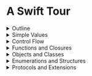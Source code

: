 # A Swift Tour

<details>
	<summary>Outline</summary>

## [Outline](https://docs.swift.org/swift-book/GuidedTour/GuidedTour.html#:~:text=ON%20THIS%20PAGE-,A%20Swift%20Tour,-Tradition%20suggests%20that)

Tradition suggests that the first program in a new language should print the words “Hello, world!” on the screen. In Swift, this can be done in a single line:
```swift
print("Hello, world!")
// Prints "Hello, world!"
```
If you have written code in C or Objective-C, this syntax looks familiar to you—in Swift, this line of code is a complete program. You don’t need to import a separate library for functionality like input/output or string handling. Code written at global scope is used as the entry point for the program, so you don’t need a main() function. You also don’t need to write semicolons at the end of every statement.

This tour gives you enough information to start writing code in Swift by showing you how to accomplish a variety of programming tasks. Don’t worry if you don’t understand something—everything introduced in this tour is explained in detail in the rest of this book.

> NOTE
>
> For the best experience, open this chapter as a playground in Xcode. Playgrounds allow you to edit the code listings and see the result immediately.

---

## 개요

전통적으로 새로운 언어를 사용해서 작성하는 첫 번째 프로그램은 화면에 "Hello, world!"를 출력 하는 것이어야 합니다. 스위프트에서는 이것이 한 줄로 가능합니다:
```swift
print("Hello, world!")
// "Hello, world!" 출력
```
만약 당신이 C 혹은 오브젝트-C 를 사용하여 코드를 작성해 왔다면, 이런 구문은 익숙할 것입니다. 스위프트에서는 이 한 줄의 코드는 완성된 프로그램입니다. 입출력이나 문자열 처리를 위한 별도의 라이브러리를 임포트할 필요 없습니다. 전역 범위에서 쓰인 코드는 프로그램의 엔트리 포인트로 사용 되기 때문에, main() 함수가 필요 없습니다. 또한 모든 문장 뒤에 세미콜론을 붙일 필요도 없습니다. 

이 투어는 다양한 프로그래밍 과제를 해결하는 방법을 보여줌으로써 당신이 코딩을 시작하기에 충분한 정보를 줄 것입니다. 만약 이해하지 못한 것이 있더라도 걱정하지 마십시오. 이 투어에서 소개되는 모든 것들은 이 책의 나머지 부분에서 자세하게 설명할 것입니다. 

> 노트
>
> 최고의 경험을 하기 위해 Xcode의 플레이그라운드로 이 챕터를 여십시오. 플레이그라운드를 이용하여 코드 목록들을 편집하고 그 결과를 바로 볼 수 있습니다. 

---

_* — : dash (, 와 같은 의미)_</br>

---

</details>


<details>
<summary>Simple Values</summary>

## [Simple Values](https://docs.swift.org/swift-book/GuidedTour/GuidedTour.html#:~:text=Download%20Playground-,Simple%20Values,-Use%20let%20to)

Use let to make a constant and var to make a variable. The value of a constant doesn’t need to be known at compile time, but you must assign it a value exactly once. This means you can use constants to name a value that you determine once but use in many places.

```swift
var myVariable = 42
myVariable = 50
let myConstant = 42
```

A constant or variable must have the same type as the value you want to assign to it. However, you don’t always have to write the type explicitly. Providing a value when you create a constant or variable lets the compiler infer its type. In the example above, the compiler infers that `myVariable` is an integer because its initial value is an integer.

If the initial value doesn’t provide enough information (or if isn’t an initial value), specify the type by writing it after the variable, separated by a colon.

```swift
let implicitInteger = 70
let implicitDouble = 70.0
let explicitDouble: Double = 70
```

> EXPERIMENT
>
> Create a constant with an explicit type of `Float` and a value of `4`.
>
> ```swift
> let a: Float = 4
> ```

Values are never implicitly converted to another type. If you need to convert a value to a different type, explicitly make an instance of the desired type.

```swift
let label = "The width is "
let width = 94
let widthLabel = label + String(width)
```

> EXPERIMENT
>
> Try removing the conversion to `String` from the last line. What error do you get?
>
> ```swift
> error: binary operator '+' cannot be applied to operands of type 'String' and 'Int'
> ```

There’s an even simpler way to include values in strings: Write the value in parentheses, and write a backslash (`\`) before the parentheses. For example:

```swift
let apples = 3
let oranges = 5
let appleSummary = "I have \(apples) apples."
let fruitSummary = "I have \(apples + oranges) pieces of fruit."
```

> EXPERIMENT
>
> Use `\()` to include a floating-point calculation in a string and to include someone’s name in a greeting.

Use three double quotation marks (`"""`) for strings that take up multiple lines. Indentation at the start of each quoted line is removed, as long as it matches the indentation of the closing quotation marks. For example:

```swift
let quotation = """
I said "I have \(apples) apples."
And then I said "I have \(apples + oranges) pieces of fruit."
"""
```

Create arrays and dictionaries using brackets (`[]`), and access their elements by writing the index or key in brackets. A comma is allowed after the last element.

```swift
var shoppingList = ["catfish", "water", "tulips"]
shoppingList[1] = "bottle of water"

var occupations = [
    "Malcolm": "Captain",
    "Kaylee": "Mechanic",
]
occupations["Jayne"] = "Public Relations"
```

Arrays automatically grow as you add elements.

```swift
shoppingList.append("blue paint")
print(shoppingList)
```

To create an empty array or dictionary, use the initializer syntax.

```swift
let emptyArray: [String] = []
let emptyDictionary: [String: Float] = [:]
```

If type information can be inferred, you can write an empty array as `[]` and an empty dictionary as `[:]`—for example, when you set a new value for a variable or pass an argument to a function.

```swift
shoppingList = []
occupations = [:]
```

---

## 간단한 값들

상수를 만들기 위해 `let` 을 사용하고, 변수를 만들기 위해 `var` 를 사용하십시오. 상수의 값은 컴파일 타임에 알고 있을 필요는 없지만, 무조건 한번, 그것에 값을 할당해 주어야 합니다. 즉, 당신은 상수를 한번 정해서 여러 군데에서 사용하는 값에 이름을 붙이기 위해 사용할 수 있습니다. 

```swift
var myVariable = 42
myVariable = 50
let myConstant = 42
```

상수나 변수는 반드시 당신이 그것에 할당하고 싶은 값과 같은 타입을 가져야 합니다. 하지만, 항상 타입을 명시적으로 작성해야 하는 것은 아닙니다. 상수나 변수를 생성할 때 값을 제공하면, 컴파일러가 그 타입을 유추할 수 있습니다. 위의 예에서,  `myVariable` 의 초기값이 정수이기 때문에 컴파일러는 이것의 타입을 정수로 유추할 수 있습니다. 

만약 초기값이 충분한 정보를 주지 않거나 혹은 없다면, 변수 뒤에 콜론으로 구분하여 타입을 적어서 지정하십시오. 

```swift
let implicitInteger = 70
let implicitDouble = 70.0
let explicitDouble: Double = 70
```

> 실험
>
> `Float` 타입과  `4` 의 값을 가지는 상수를 생성하십시오.
>
> ```swift
> let a: Float = 4
> ```

값은 결코 암묵적으로 다른 타입으로 변환되지 않습니다. 만약 값을 다른 타입으로 변환해야 한다면, 요구되는 타입의 인스턴스를 명시적으로 만드십시오.

```swift
let label = "The width is "
let width = 94
let widthLabel = label + String(width)
```

> 실험
>
> 마지막 줄에서 `String` 으로 변환하는 것을 제거해 보십시오. 어떤 오류가 발생합니까?
>
> ```swift
> 오류: 이항 연산자 '+'는 'String'과 'Int' 타입의 피연산자에 적용할 수 없습니다.
> ```

문자열에 값을 넣는 더 쉬운 방법이 있습니다. 괄호 안에 값을 적고, 괄호 앞에 백슬래시(`\`) 를 적으십시오. 예를 들어:

```swift
let apples = 3
let oranges = 5
let appleSummary = "I have \(apples) apples."
let fruitSummary = "I have \(apples + oranges) pieces of fruit."
```

> 실험
>
> 문자열에 부동 소수점 계산을 넣고, 인사말에 누군가의 이름을 넣기 위해서 `\()` 를 사용하십시오.  

여러 줄을 차지하는 문자열에서는 세 개의 쌍따옴표 (`"""`) 를 사용하십시오. 닫는 따옴표의 들여쓰기와 일치하는 한, 각 줄의 시작 부분의 들여쓰기는 제거됩니다. 예를 들어:

```swift
let quotation = """
I said "I have \(apples) apples."
And then I said "I have \(apples + oranges) pieces of fruit."
"""
```

괄호 (`[]`)를 사용하여 배열과 딕셔너리를 만들고, 괄호 안에 인덱스나 키값을 적어서 그 인자들에 접근하십시오. 마지막 인자 뒤에 쉼표를 적어도 괜찮습니다. 

```swift
var shoppingList = ["catfish", "water", "tulips"]
shoppingList[1] = "bottle of water"

var occupations = [
    "Malcolm": "Captain",
    "Kaylee": "Mechanic",
]
occupations["Jayne"] = "Public Relations"
```

배열은 인자를 추가하는 만큼 자동으로 증가합니다. 

```swift
shoppingList.append("blue paint")
print(shoppingList)
```

빈 배열이나 딕셔너리를 만드려면, 초기화 구문을 사용하십시오.

```swift
let emptyArray: [String] = []
let emptyDictionary: [String: Float] = [:]
```

타입 정보를 유추할 수 있다면, 빈 배열을 `[]` 로 적을 수 있고, 빈 딕셔너리를 `[:]` 로 적을 수 있습니다. 예를 들어, 변수에 새로운 값을 설정하거나, 인수를 함수에 전달할 때입니다.

```swift
shoppingList = []
occupations = [:]
```

---

_\* specify: 지정하다, 기입하다, 명시하다_</br>
_\* explicit: 명백한</br>_
_\* implicitly: 암묵적으로</br>_
_\* binary operator: 이항 연산자</br>_
_\* operand: 피연산자</br>_
_\* parentheses: 괄호</br>_
_\* floating-point: 부동 소수점</br>_
_\* take up: 차지하다</br>_
_\* as long as: ~하는 한</br>_

---

</details>


<details>
<summary>Control Flow</summary>

## [Control Flow](https://docs.swift.org/swift-book/GuidedTour/GuidedTour.html#:~:text=occupations%20%3D%20%5B%3A%5D-,Control%20Flow,-Use%20if%20and)

Use `if` and `switch` to make conditionals, and use `for`-`in`, `while`, and `repeat`-`while` to make loops. Parentheses around the condition or loop variable are optional. Braces around the body are required.

```swift
let individualScores = [75, 43, 103, 87, 12]
var teamScore = 0
for score in individualScores {
    if score > 50 {
        teamScore += 3
    } else {
        teamScore += 1
    }
}
print(teamScore)
// Prints "11"
```

In an `if` statement, the conditional must be a Boolean expression—this means that code such as `if score { ... }` is an error, not an implicit comparison to zero.

You can use `if` and `let` together to work with values that might be missing. These values are represented as optionals. An optional value either contains a value or contains `nil` to indicate that a value is missing. Write a question mark (`?`) after the type of a value to mark the value as optional.

```swift
var optionalString: String? = "Hello"
print(optionalString == nil)
// Prints "false"

var optionalName: String? = "John Appleseed"
var greeting = "Hello!"
if let name = optionalName {
    greeting = "Hello, \(name)"
}
```

> EXPERIMENT
>
> Change `optionalName` to `nil`. What greeting do you get? Add an `else` clause that sets a different greeting if `optionalName` is `nil`.
>
> ```swift
> var optionalName: String? = nil
> var greeting = "Hello!"
> if let name = optionalName {
>     greeting = "Hello, \(name)"
> } else {
>     greeting = "Hello, is anyone here?"
> }
> ```

If the optional value is `nil`, the conditional is `false` and the code in braces is skipped. Otherwise, the optional value is unwrapped and assigned to the constant after `let`, which makes the unwrapped value available inside the block of code.

Another way to handle optional values is to provide a default value using the `??` operator. If the optional value is missing, the default value is used instead.

```swift
let nickname: String? = nil
let fullName: String = "John Appleseed"
let informalGreeting = "Hi \(nickname ?? fullName)"
```

Switches support any kind of data and a wide variety of comparison operations—they aren’t limited to integers and tests for equality.

```swift
let vegetable = "red pepper"
switch vegetable {
case "celery":
    print("Add some raisins and make ants on a log.")
case "cucumber", "watercress":
    print("That would make a good tea sandwich.")
case let x where x.hasSuffix("pepper"):
    print("Is it a spicy \(x)?")
default:
    print("Everything tastes good in soup.")
}
// Prints "Is it a spicy red pepper?"
```

> EXPERIMENT
>
> Try removing the default case. What error do you get?
>
> ```swift
> error: switch must be exhaustive
> ```

Notice how `let` can be used in a pattern to assign the value that matched the pattern to a constant.

After executing the code inside the switch case that matched, the program exits from the switch statement. Execution doesn’t continue to the next case, so you don’t need to explicitly break out of the switch at the end of each case’s code.

You use `for`-`in` to iterate over items in a dictionary by providing a pair of names to use for each key-value pair. Dictionaries are an unordered collection, so their keys and values are iterated over in an arbitrary order.

```swift
let interestingNumbers = [
    "Prime": [2, 3, 5, 7, 11, 13],
    "Fibonacci": [1, 1, 2, 3, 5, 8],
    "Square": [1, 4, 9, 16, 25],
]
var largest = 0
for (_, numbers) in interestingNumbers {
    for number in numbers {
        if number > largest {
            largest = number
        }
    }
}
print(largest)
// Prints "25"
```

> EXPERIMENT
>
> Replace the `_` with a variable name, and keep track of which kind of number was the largest.

Use `while` to repeat a block of code until a condition changes. The condition of a loop can be at the end instead, ensuring that the loop is run at least once.

```swift
var n = 2
while n < 100 {
    n *= 2
}
print(n)
// Prints "128"

var m = 2
repeat {
    m *= 2
} while m < 100
print(m)
// Prints "128"
```

You can keep an index in a loop by using `..<` to make a range of indexes.

```swift
var total = 0
for i in 0..<4 {
    total += i
}
print(total)
// Prints "6"
```

Use `..<` to make a range that omits its upper value, and use `...` to make a range that includes both values.

---

## 제어 흐름

 `if` 와 `switch`를 사용하여 조건문을 만들고,  `for`-`in`, `while`, 과 `repeat`-`while` 을 사용하여 반복문을 만들 수 있습니다. 조건문과 반복문 변수를 괄호로 감싸는 것은 선택사항입니다. 바디는 반드시 중괄호로 감싸야 합니다. 

```swift
let individualScores = [75, 43, 103, 87, 12]
var teamScore = 0
for score in individualScores {
    if score > 50 {
        teamScore += 3
    } else {
        teamScore += 1
    }
}
print(teamScore)
// "11" 출력
```

`if` 문에서 조건은 반드시 boolean 표현식이어야 합니다. 이것은 `if score { ... }` 같은 코드가 0에 대한 암묵적인 비교가 아니라 오류임을 의미합니다. 

없을지도 모르는 값을 사용하기 위해서 `if` 와 `let` 을 함께 사용할 수 있습니다. 이러한 값들을 옵셔널이라고 합니다. 옵셔널 값은 값을 포함하거나, 값이 없다는 것을 의미하는 `nil` 을 포함합니다. 값을 옵셔널로 표시하려면 값의 타입 뒤에 물음표 (`?`)를 적으십시오.

```swift
var optionalString: String? = "Hello"
print(optionalString == nil)
// "false" 출력

var optionalName: String? = "John Appleseed"
var greeting = "Hello!"
if let name = optionalName {
    greeting = "Hello, \(name)"
}
```

> 실험
>
> `optionalName` 을 `nil`로 바꾸십시오. 어떤 인사말을 얻습니까? `optionalName` 이 `nil`일 때 다른 인사말을 설정하는  `else` 절을 추가하십시오.
>
> ```swift
> var optionalName: String? = nil
> var greeting = "Hello!"
> if let name = optionalName {
>     greeting = "Hello, \(name)"
> } else {
>     greeting = "Hello, is anyone here?"
> }
> ```

옵셔널 값이 `nil` 이면, 조건은 `false` 이고 중괄호 안에 코드는 무시됩니다. 그렇지 않으면, 옵셔널 값은 언랩되고, `let` 뒤에서 상수로 할당되어 코드 블록 안에서 언랩된 값으로 사용할 수 있습니다. 

옵셔널 값을 다루는 다른 방법은 `??` 연산자를 사용하여 디폴트 값을 제공하는 것입니다. 만약 옵셔널 값이 없으면 디폴트 값이 대신 사용됩니다. 

```swift
let nickname: String? = nil
let fullName: String = "John Appleseed"
let informalGreeting = "Hi \(nickname ?? fullName)"
```

스위치문은 모든 종류의 데이터와 넓은 범위의 비교 연산자들을 지원합니다. 그들은 정수와 같은 것을 비교하는 것에 국한되지 않습니다. 

```swift
let vegetable = "red pepper"
switch vegetable {
case "celery":
    print("Add some raisins and make ants on a log.")
case "cucumber", "watercress":
    print("That would make a good tea sandwich.")
case let x where x.hasSuffix("pepper"):
    print("Is it a spicy \(x)?")
default:
    print("Everything tastes good in soup.")
}
// "Is it a spicy red pepper?" 출력
```

> 실험
>
> 디폴트 경우를 제거해 보십시오. 어떤 에러가 생깁니까?
> ```swift
> 오류: switch는 반드시 완전해야 합니다.
> ```

패턴과 일치하는 값을 상수에 할당시키기 위한 패턴에서 `let` 이 어떻게 사용되는지 주목하십시오.

일치하는 switch case 내부의 코드가 실행된 후, 프로그램은 switch 문으로부터 탈출합니다. 다음 case로 연이어 실행되지 않기 때문에, 각 case 코드의 마지막에서 명시적으로 break를 할 필요 없습니다. 

딕셔너리에서 아이템을 반복하기 위해, 각각의 키-값 쌍을 사용하기 위한 이름 쌍을 제공함으로써 `for`-`in` 을 사용합니다. 딕셔너리는 순서가 없는 집합이기 때문에, 그 키와 값들은 임의의 순서로 반복됩니다. 

```swift
let interestingNumbers = [
    "Prime": [2, 3, 5, 7, 11, 13],
    "Fibonacci": [1, 1, 2, 3, 5, 8],
    "Square": [1, 4, 9, 16, 25],
]
var largest = 0
for (_, numbers) in interestingNumbers {
    for number in numbers {
        if number > largest {
            largest = number
        }
    }
}
print(largest)
// "25" 출력
```

> EXPERIMENT
>
> `_`를 변수 이름으로 대체하고, 어떤 종류의 숫자가 가장 큰지 추적하십시오.

조건이 변경될 때까지 코드 블럭을 반복하기 위해 `while` 을 사용하십시오. 반복문의 조건은 마지막에 있을 수 있고, 그것은 반복이 최소한 한번 실행된다는 것을 보장해줍니다.

```swift
var n = 2
while n < 100 {
    n *= 2
}
print(n)
// "128" 출력

var m = 2
repeat {
    m *= 2
} while m < 100
print(m)
// "128" 출력
```

인덱스의 범위를 만드는 `..<` 를 사용하여 반복문의 인덱스를 유지시킬 수 있습니다. 

```swift
var total = 0
for i in 0..<4 {
    total += i
}
print(total)
// "6" 출력
```

더 큰 값은 생략하는 범위를 만들려면 `..<` 을 사용하고, 양쪽 값을 포함하는 범위를 만들려면  `...` 을 사용하십시오.

---

_\* implicit: 절대적인, 함축적인, 암묵적인_</br>
_\* comparison: 비교</br>_
_\* clause: 절</br>_
_\* Otherwise: 그렇지 않으면_</br>
_\* make something available: ~을 사용할 수 있도록 해두다_</br>
_\* exhaustive: 철저한, 완전한, 포괄적인</br>_
_\* executing: 실행_</br>
_\* iterate over: 반복하다_</br>
_\* arbitrary: 임의의</br>_
_\* omit: 생략하다_</br>

---

</details>

<details>
	<summary>Functions and Closures</summary>

## [Functions and Closures](https://docs.swift.org/swift-book/GuidedTour/GuidedTour.html#:~:text=includes%20both%20values.-,Functions%20and%20Closures,-Use%20func%20to)

Use `func` to declare a function. Call a function by following its name with a list of arguments in parentheses. Use `->` to separate the parameter names and types from the function’s return type.

```swift
func greet(person: String, day: String) -> String {
    return "Hello \(person), today is \(day)."
}
greet(person: "Bob", day: "Tuesday")
```

> EXPERIMENT
>
> Remove the `day` parameter. Add a parameter to include today’s lunch special in the greeting.
>
> ```swift
> func greet(person: String, lunchSpecial: String) -> String {
>  return "Hello \(person), today's lunch special is \(lunchSpecial)."
> }
> greet(person: "Bob", lunchSpecial: "Steak")
> ```

By default, functions use their parameter names as labels for their arguments. Write a custom argument label before the parameter name, or write `_` to use no argument label.

```swift
func greet(_ person: String, on day: String) -> String {
    return "Hello \(person), today is \(day)."
}
greet("John", on: "Wednesday")
```

Use a tuple to make a compound value—for example, to return multiple values from a function. The elements of a tuple can be referred to either by name or by number.

```swift
func calculateStatistics(scores: [Int]) -> (min: Int, max: Int, sum: Int) {
    var min = scores[0]
    var max = scores[0]
    var sum = 0
  
    for score in scores {
        if score > max {
            max = score
        } else if score < min {
            min = score
        }
        sum += score
    }

    return (min, max, sum)
}
let statistics = calculateStatistics(scores: [5, 3, 100, 3, 9])
print(statistics.sum)
// Prints "120"
print(statistics.2)
// Prints "120"
```

Functions can be nested. Nested functions have access to variables that were declared in the outer function. You can use nested functions to organize the code in a function that’s long or complex.

```swift
func returnFifteen() -> Int {
    var y = 10
    func add() {
        y += 5
    }
    add()
    return y
}
returnFifteen()
```

Functions are a first-class type. This means that a function can return another function as its value.

```swift
func makeIncrementer() -> ((Int) -> Int) {
    func addOne(number: Int) -> Int {
        return 1 + number
    }
    return addOne
}
var increment = makeIncrementer()
increment(7)
```

A function can take another function as one of its arguments.

```swift
func hasAnyMatches(list: [Int], condition: (Int) -> Bool) -> Bool {
    for item in list {
        if condition(item) {
            return true
        }
    }
    return false
}
func lessThanTen(number: Int) -> Bool {
    return number < 10
}
var numbers = [20, 19, 7, 12]
hasAnyMatches(list: numbers, condition: lessThanTen)
```

Functions are actually a special case of closures: blocks of code that can be called later. The code in a closure has access to things like variables and functions that were available in the scope where the closure was created, even if the closure is in a different scope when it’s executed—you saw an example of this already with nested functions. You can write a closure without a name by surrounding code with braces (`{}`). Use `in` to separate the arguments and return type from the body.

```swift
numbers.map({ (number: Int) -> Int in
    let result = 3 * number
    return result
})
```

> EXPERIMENT
>
> Rewrite the closure to return zero for all odd numbers.
>
> ```swift
> numbers.map({ (number: Int) -> Int in
>  return number % 2 == 0 ? number : 0
> })
> ```

You have several options for writing closures more concisely. When a closure’s type is already known, such as the callback for a delegate, you can omit the type of its parameters, its return type, or both. Single statement closures implicitly return the value of their only statement.

```swift
let mappedNumbers = numbers.map({ number in 3 * number })
print(mappedNumbers)
// Prints "[60, 57, 21, 36]"
```

You can refer to parameters by number instead of by name—this approach is especially useful in very short closures. A closure passed as the last argument to a function can appear immediately after the parentheses. When a closure is the only argument to a function, you can omit the parentheses entirely.

```swift
let sortedNumbers = numbers.sorted { $0 > $1 }
print(sortedNumbers)
// Prints "[20, 19, 12, 7]"
```

---

## 함수와 클로저

`func` 를 사용하여 함수를 선언하십시오. 뒤이어 오는 그 이름과 괄호 안에 있는 인수 목록으로 함수를 호출하십시오. `->` 를 사용하여 매개변수의 이름과 타입을 함수의 반환 타입과 분리시키십시오.

```swift
func greet(person: String, day: String) -> String {
    return "Hello \(person), today is \(day)."
}
greet(person: "Bob", day: "Tuesday")
```

> 실험
>
> 매개변수 `day` 를 지우십시오. 인사말에 오늘의 점심 스페셜을 포함시키기 위해 매개변수를 추가하십시오.
>
> ```swift
> func greet(person: String, lunchSpecial: String) -> String {
>  return "Hello \(person), today's lunch special is \(lunchSpecial)."
> }
> greet(person: "Bob", lunchSpecial: "Steak")
> ```

기본적으로 함수는 매개변수 이름을 인수의 라벨로 사용합니다. 매개변수 이름 앞에 커스텀 인수 라벨을 적거나, `_` 를 사용하여 인수 라벨을 사용하지 않을 수 있습니다. 

```swift
func greet(_ person: String, on day: String) -> String {
    return "Hello \(person), today is \(day)."
}
greet("John", on: "Wednesday")
```

튜플을 사용하여 값 복합체를 만드십시오. 예를 들어, 함수로 부터 여러개의 값을 반환받기 위한 경우입니다. 튜플의 요소들은 이름이나 번호로 참조할 수 있습니다. 

```swift
func calculateStatistics(scores: [Int]) -> (min: Int, max: Int, sum: Int) {
    var min = scores[0]
    var max = scores[0]
    var sum = 0
  
    for score in scores {
        if score > max {
            max = score
        } else if score < min {
            min = score
        }
        sum += score
    }

    return (min, max, sum)
}
let statistics = calculateStatistics(scores: [5, 3, 100, 3, 9])
print(statistics.sum)
// "120" 출력
print(statistics.2)
// "120" 출력
```

함수는 중첩될 수 있습니다. 중첩된 함수는 외부에서 선언된 변수에 대한 접근 권한을 가집니다. 길거나 복잡한 함수의 코드를 구성하기 위해서 중첩된 함수를 사용할 수 있습니다. 

```swift
func returnFifteen() -> Int {
    var y = 10
    func add() {
        y += 5
    }
    add()
    return y
}
returnFifteen()
```

함수는 일급 시민입니다. 이 말은 함수가 다른 함수를 그것의 값으로써 반환할 수 있다는 것을 의미합니다. 

```swift
func makeIncrementer() -> ((Int) -> Int) {
    func addOne(number: Int) -> Int {
        return 1 + number
    }
    return addOne
}
var increment = makeIncrementer()
increment(7)
```

함수는 다른 함수를 그것의 인수 중 하나로 가질 수 있습니다. 

```swift
func hasAnyMatches(list: [Int], condition: (Int) -> Bool) -> Bool {
    for item in list {
        if condition(item) {
            return true
        }
    }
    return false
}
func lessThanTen(number: Int) -> Bool {
    return number < 10
}
var numbers = [20, 19, 7, 12]
hasAnyMatches(list: numbers, condition: lessThanTen)
```

사실 함수는 클로저의 특별한 한 종류입니다. 클로저는 이후에 호출 할 수 있는 코드 블럭입니다. 클로저의 코드는 실행 환경과 상관없이, 클로저가 처음 생성된 환경에서 접근 가능했던 변수와 함수 같은 것들에 접근할 수 있습니다. 이것의 예를 이미 중첩 함수에서 봤습니다. 중괄호(`{}`)로 코드를 감싸서 이름 없이 클로저를 작성할 수 있습니다. `in` 을 사용하여 인수와 반환 타입을 몸통으로 부터 분리시키십시오.

```swift
numbers.map({ (number: Int) -> Int in
    let result = 3 * number
    return result
})
```

> 실험
>
> 모든 홀수에 대해 0을 반환하도록 클로저를 다시 작성하십시오.
>
> ```swift
> numbers.map({ (number: Int) -> Int in
>  return number % 2 == 0 ? number : 0
> })
> ```

클로저를 더 간결하게 작성하는 여러가지 방법이 있습니다. 델리게이트의 콜백 같이 클로저의 타입을 이미 알고 있는 경우에는 변수의 타입과 반환 타입, 혹은 둘 다를 생략할 수 있습니다. 한 줄 짜리 클로저는 암묵적으로 오직 그 줄의 값을 반환합니다.

```swift
let mappedNumbers = numbers.map({ number in 3 * number })
print(mappedNumbers)
// "[60, 57, 21, 36]" 출력
```

이름 대신 번호를 통해 변수를 참조할 수 있습니다. 이런 식의 접근은 매우 짧은 클로저에서 특히 유용합니다. 함수에 마지막 인자로 전달된 클로저는 괄호 뒤에 바로 나타날 수 있습니다. 클로저가 함수의 유일한 인수일 때는 괄호를 완전히 생략할 수 있습니다. 

```swift
let sortedNumbers = numbers.sorted { $0 > $1 }
print(sortedNumbers)
// "[20, 19, 12, 7]" 출력
```

---

_* refer: 참조하다_</br>
_* nest: 중첩하다_</br>
_* concisely: 간결하게_</br>

---

</details>

<details>
	<summary>Objects and Classes</summary>

## [Objects and Classes](https://docs.swift.org/swift-book/GuidedTour/GuidedTour.html#:~:text=19%2C%2012%2C%207%5D%22-,Objects%20and%20Classes,-Use%20class%20followed)

Use `class` followed by the class’s name to create a class. A property declaration in a class is written the same way as a constant or variable declaration, except that it’s in the context of a class. Likewise, method and function declarations are written the same way.

```swift
class Shape {
	var numberOfSides = 0
    func simpleDescription() -> String {
	    return "A shape with \(numberOfSides) sides."
    }
}
```

> EXPERIMENT
>
> Add a constant property with `let`, and add another method that takes an argument.

Create an instance of a class by putting parentheses after the class name. Use dot syntax to access the properties and methods of the instance.

```swift
var shape = Shape()
shape.numberOfSides = 7
var shapeDescription = shape.simpleDescription()
```

This version of the `Shape` class is missing something important: an initializer to set up the class when an instance is created. Use `init` to create one.

```swift
class NamedShape {
    var numberOfSides: Int = 0
    var name: String

    init(name: String) {
        self.name = name
    }

    func simpleDescription() -> String {
        return "A shape with \(numberOfSides) sides."
    }
}
```

Notice how `self` is used to distinguish the `name` property from the `name` argument to the initializer. The arguments to the initializer are passed like a function call when you create an instance of the class. Every property needs a value assigned—either in its declaration (as with `numberOfSides`) or in the initializer (as with `name`).

Use `deinit` to create a deinitializer if you need to perform some cleanup before the object is deallocated.

Subclasses include their superclass name after their class name, separated by a colon. There’s no requirement for classes to subclass any standard root class, so you can include or omit a superclass as needed.

Methods on a subclass that override the superclass’s implementation are marked with `override`—overriding a method by accident, without `override`, is detected by the compiler as an error. The compiler also detects methods with `override` that don’t actually override any method in the superclass.

```swift
class Square: NamedShape {
    var sideLength: Double
  
    init(sideLength: Double, name: String) {
        self.sideLength = sideLength
        super.init(name: name)
        numberOfSides = 4
    }
  
    func area() -> Double {
        return sideLength * sideLength
    }
  
    override func simpleDescription() -> String {
        return "A square with sides of length \(sideLength)."
    }
}
let test = Square(sideLength: 5.2, name: "my test square")
test.area()
test.simpleDescription()
```

> EXPERIMENT
>
> Make another subclass of `NamedShape` called `Circle` that takes a radius and a name as arguments to its initializer. Implement an `area()` and a `simpleDescription()` method on the `Circle` class.

In addition to simple properties that are stored, properties can have a getter and a setter.

```swift
class EquilateralTriangle: NamedShape {
    var sideLength: Double = 0.0
  
    init(sideLength: Double, name: String) {
        self.sideLength = sideLength
        super.init(name: name)
        numberOfSides = 3
    }
  
    var perimeter: Double {
        get {
            return 3.0 * sideLength
        }
        set {
            sideLength = newValue / 3.0
        }
    }
  
    override func simpleDescription() -> String {
        return "An equilateral triangle with sides of length \(sideLength)."
    }
}
var triangle = EquilateralTriangle(sideLength: 3.1, name: "a triangle")
print(triangle.perimeter)
// Prints "9.3"
triangle.perimeter = 9.9
print(triangle.sideLength)
// Prints "3.3000000000000003"
```

In the setter for `perimeter`, the new value has the implicit name `newValue`. You can provide an explicit name in parentheses after `set`.

Notice that the initializer for the `EquilateralTriangle` class has three different steps:

1. Setting the value of properties that the subclass declares.
2. Calling the superclass’s initializer.
3. Changing the value of properties defined by the superclass. Any additional setup work that uses methods, getters, or setters can also be done at this point.

If you don’t need to compute the property but still need to provide code that’s run before and after setting a new value, use `willSet` and `didSet`. The code you provide is run any time the value changes outside of an initializer. For example, the class below ensures that the side length of its triangle is always the same as the side length of its square.

```swift
class TriangleAndSquare {
    var triangle: EquilateralTriangle {
        willSet {
            square.sideLength = newValue.sideLength
        }
    }
    var square: Square {
        willSet {
            triangle.sideLength = newValue.sideLength
        }
    }
    init(size: Double, name: String) {
        square = Square(sideLength: size, name: name)
        triangle = EquilateralTriangle(sideLength: size, name: name)
    }
}

var triangleAndSquare = TriangleAndSquare(size: 10, name: "another test shape")
print(triangleAndSquare.square.sideLength)
// Prints "10.0"
print(triangleAndSquare.triangle.sideLength)
// Prints "10.0"
triangleAndSquare.square = Square(sideLength: 50, name: "larger square")
print(triangleAndSquare.triangle.sideLength)
// Prints "50.0"
```

When working with optional values, you can write `?` before operations like methods, properties, and subscripting. If the value before the `?` is `nil`, everything after the `?` is ignored and the value of the whole expression is `nil`. Otherwise, the optional value is unwrapped, and everything after the `?` acts on the unwrapped value. In both cases, the value of the whole expression is an optional value.

```swift
let optionalSquare: Square? = Square(sideLength: 2.5, name: "optional square")
let sideLength = optionalSquare?.sideLength
```

---

## 객체와 클래스

`class` 뒤에 클래스의 이름을 붙여 클래스를 생성합니다. 클래스에서 속성은 클래스 내부에서라는 것만 제외하면, 상수나 변수와 같은 방식으로 선언됩니다. 마찬가지로, 메소드와 함수 또한 같은 방식으로 선언됩니다. 

```swift
class Shape {
	var numberOfSides = 0
    func simpleDescription() -> String {
	    return "A shape with \(numberOfSides) sides."
    }
}
```

> 실험
>
> `let` 을 사용하여 상수 속성을 추가하고, 인수를 가지는 메소드를 추가하십시오.

클래스의 이름 뒤에 괄호를 넣어서 클래스의 인스턴스를 생성합니다. 점 구문을 사용하여 인스턴스의 속성과 메소드에 접근할 수 있습니다. 

```swift
var shape = Shape()
shape.numberOfSides = 7
var shapeDescription = shape.simpleDescription()
```

이 버전의 `Shape` 클래스는 인스턴스가 생성될 때 클래스를 설정하기 위한 생성자라는 중요한 무언가가 빠져 있습니다. `init` 을 사용하여 생성합니다. 

```swift
class NamedShape {
    var numberOfSides: Int = 0
    var name: String

    init(name: String) {
        self.name = name
    }

    func simpleDescription() -> String {
        return "A shape with \(numberOfSides) sides."
    }
}
```

생성자의 인수 `name` 과 속성 `name` 을 구분하기 위해 `self` 가 어떻게 사용되는지에 주목하십시오. 클래스의 인스턴스를 생성할 때, 생성자의 인수는 함수 호출처럼 전달됩니다. 모든 속성에는 값이 할당되어야 합니다. `numberOfSides` 처럼 선언에서 던지, `name` 처럼 생성자에서 던지. 

객체가 할당 해제되기 전에 약간의 정리가 필요하다면 `deinit` 을 사용하여 디이니셜라이저를 생성합니다.

서브 클래스는 클래스 이름뒤에 콜론으로 구분하여 그들의 슈퍼 클래스의 이름을 포함합니다. 클래스가 어떤 표준 루트 클래스의 하위로 분류될 필요는 없기 때문에, 필요에 따라 슈퍼 클래스를 포함하거나 생략할 수 있습니다. 

슈퍼 클래스의 구현을 재정의한 서브 클래스의 메소드는 `override` 로 표시됩니다. `override` 없이 우연히 메소드를 재정의 하면 컴파일러가 오류로 감지합니다. 또한, `override` 를 사용했지만 실제로는 슈퍼 클래스로의 어떠한 메소드도 재정의한 것이 아니라면 컴파일러가 감지합니다. 

```swift
class Square: NamedShape {
    var sideLength: Double
  
    init(sideLength: Double, name: String) {
        self.sideLength = sideLength
        super.init(name: name)
        numberOfSides = 4
    }
  
    func area() -> Double {
        return sideLength * sideLength
    }
  
    override func simpleDescription() -> String {
        return "A square with sides of length \(sideLength)."
    }
}
let test = Square(sideLength: 5.2, name: "my test square")
test.area()
test.simpleDescription()
```

> 실험
>
> 생성자에 반지름과 이름을 인수로 가지는, `Circle` 이라는 `NamedShape` 의 또 다른 서브 클래스를 생성하십시오. `Circle` 클래스에 `area()` 메소드와 `simpleDescription()` 메소드를 구현하십시오.

프로퍼티는 단순한 저장 뿐만 아니라, 게터와 세터를 가질 수 있습니다. 

```swift
class EquilateralTriangle: NamedShape {
    var sideLength: Double = 0.0
  
    init(sideLength: Double, name: String) {
        self.sideLength = sideLength
        super.init(name: name)
        numberOfSides = 3
    }
  
    var perimeter: Double {
        get {
            return 3.0 * sideLength
        }
        set {
            sideLength = newValue / 3.0
        }
    }
  
    override func simpleDescription() -> String {
        return "An equilateral triangle with sides of length \(sideLength)."
    }
}
var triangle = EquilateralTriangle(sideLength: 3.1, name: "a triangle")
print(triangle.perimeter)
// "9.3" 출력
triangle.perimeter = 9.9
print(triangle.sideLength)
// "3.3000000000000003" 출력
```

`perimeter` 의 세터에서 새로운 값은 암묵적으로 `newValue` 라는 이름을 가집니다. `set` 뒤의 괄호 안에 명시적인 이름을 줄 수도 있습니다. 

`EquilateralTriangle` 클래스의 생성자가 가지고 있는 세가지 다른 단계를 주목하십시오:

1. 서브 클래스가 선언한 속성의 값들을 설정합니다.
2. 서브 클래스의 생성자를 호출합니다.
3. 슈퍼 클래스에서 정의된 속성의 값들을 변경합니다. 메소드, 게터, 혹은 세터를 사용하는 여러 추가적인 설정 작업들 또한 이 시점에 모두 완료할 수 있습니다.

만약 속성을 계산할 필요는 없지만, 여전히 새로운 값을 설정하기 전이나 후에 실행되는 코드를 제공해야 한다면, `willSet` 과 `didSet` 을 사용하십시오. 제공한 코드는 생성자 외부에서 값이 변화할 때마다 실행됩니다. 예를 들어, 아래에 있는 클래스는 삼각형의 빗변의 길이와 사각형의 빗변의 길이가 항상 같다는 것을 보증해줍니다. 

```swift
class TriangleAndSquare {
    var triangle: EquilateralTriangle {
        willSet {
            square.sideLength = newValue.sideLength
        }
    }
    var square: Square {
        willSet {
            triangle.sideLength = newValue.sideLength
        }
    }
    init(size: Double, name: String) {
        square = Square(sideLength: size, name: name)
        triangle = EquilateralTriangle(sideLength: size, name: name)
    }
}

var triangleAndSquare = TriangleAndSquare(size: 10, name: "another test shape")
print(triangleAndSquare.square.sideLength)
// "10.0" 출력
print(triangleAndSquare.triangle.sideLength)
// "10.0" 출력
triangleAndSquare.square = Square(sideLength: 50, name: "larger square")
print(triangleAndSquare.triangle.sideLength)
// "50.0" 출력
```

옵셔널 값을 사용할 때, 메소드, 속성, 그리고 서브스크립팅 같은 작업들 앞에 `?` 를 사용할 수 있습니다. `?` 앞의 값이 `nil` 이면, `?` 뒤의 모든 것들을 무시하고 그 전체 표현식 또한 `nil` 입니다. 그게 아니라 옵셔널 값이 언랩 됐다면 `?` 뒤의 모든 것들은 그 언랩된 값에 대해 실행됩니다. 두 경우 모두 전체 표현식의 값은 옵셔널 값입니다. 

```swift
let optionalSquare: Square? = Square(sideLength: 2.5, name: "optional square")
let sideLength = optionalSquare?.sideLength
```

---

_* deallocate : 할당 해제하다_</br>
_* implementation : 구현_</br>
_* In addition to : 게다가, 뿐만 아니라_</br>
_* perimeter : 둘레_</br>

---

</details>

<details>
	<summary>Enumerations and Structures</summary>

## [Enumerations and Structures](https://docs.swift.org/swift-book/GuidedTour/GuidedTour.html#:~:text=sideLength%20%3D%20optionalSquare%3F.sideLength-,Enumerations%20and%20Structures,-Use%20enum%20to)

Use `enum` to create an enumeration. Like classes and all other named types, enumerations can have methods associated with them.

```swift
enum Rank: Int {
    case ace = 1
    case two, three, four, five, six, seven, eight, nine, ten
    case jack, queen, king

    func simpleDescription() -> String {
        switch self {
        case .ace:
            return "ace"
        case .jack:
            return "jack"
        case .queen:
            return "queen"
        case .king:
            return "king"
        default:
            return String(self.rawValue)
        }
    }
}
let ace = Rank.ace
let aceRawValue = ace.rawValue
```

> EXPERIMENT
>
> Write a function that compares two `Rank` values by comparing their raw values.

By default, Swift assigns the raw values starting at zero and incrementing by one each time, but you can change this behavior by explicitly specifying values. In the example above, `Ace` is explicitly given a raw value of `1`, and the rest of the raw values are assigned in order. You can also use strings or floating-point numbers as the raw type of an enumeration. Use the `rawValue` property to access the raw value of an enumeration case.

Use the `init?(rawValue:)` initializer to make an instance of an enumeration from a raw value. It returns either the enumeration case matching the raw value or `nil` if there’s no matching `Rank`.

```swift
if let convertedRank = Rank(rawValue: 3) {
    let threeDescription = convertedRank.simpleDescription()
}
```

The case values of an enumeration are actual values, not just another way of writing their raw values. In fact, in cases where there isn’t a meaningful raw value, you don’t have to provide one.

```swift
enum Suit {
    case spades, hearts, diamonds, clubs

    func simpleDescription() -> String {
        switch self {
        case .spades:
            return "spades"
        case .hearts:
            return "hearts"
        case .diamonds:
            return "diamonds"
        case .clubs:
            return "clubs"
        }
    }
}
let hearts = Suit.hearts
let heartsDescription = hearts.simpleDescription()
```

> EXPERIMENT
>
> Add a `color()` method to `Suit` that returns “black” for spades and clubs, and returns “red” for hearts and diamonds.

Notice the two ways that the `hearts` case of the enumeration is referred to above: When assigning a value to the `hearts` constant, the enumeration case `Suit.hearts` is referred to by its full name because the constant doesn’t have an explicit type specified. Inside the switch, the enumeration case is referred to by the abbreviated form `.hearts` because the value of `self` is already known to be a suit. You can use the abbreviated form anytime the value’s type is already known.

If an enumeration has raw values, those values are determined as part of the declaration, which means every instance of a particular enumeration case always has the same raw value. Another choice for enumeration cases is to have values associated with the case—these values are determined when you make the instance, and they can be different for each instance of an enumeration case. You can think of the associated values as behaving like stored properties of the enumeration case instance. For example, consider the case of requesting the sunrise and sunset times from a server. The server either responds with the requested information, or it responds with a description of what went wrong.

```swift
enum ServerResponse {
    case result(String, String)
    case failure(String)
}

let success = ServerResponse.result("6:00 am", "8:09 pm")
let failure = ServerResponse.failure("Out of cheese.")

switch success {
case let .result(sunrise, sunset)
    print("Sunrise is at \(sunrise) and sunset is at \(sunset).")
case let .failure(message):
    print("Failure...  \(message)")
}
// Prints "Sunrise is at 6:00 am and sunset is at 8:09 pm."
```

> EXPERIMENT
>
> Add a third case to `ServerResponse` and to the switch.

Notice how the sunrise and sunset times are extracted from the `ServerResponse` value as part of matching the value against the switch cases.

Use `struct` to create a structure. Structures support many of the same behaviors as classes, including methods and initializers. One of the most important differences between structures and classes is that structures are always copied when they’re passed around in your code, but classes are passed by reference.

```swift
struct Card {
    var rank: Rank
    var suit: Suit
    func simpleDescription() -> String {
        return "The \(rank.simpleDescription()) of \(suit.simpleDescription())"
    }
}
let threeOfSpades = Card(rank: .three, suit: .spades)
let threeOfSpadesDescription = threeOfSpades.simpleDescription()
```

> EXPERIMENT
>
> Write a function that returns an array containing a full deck of cards, with one card of each combination of rank and suit.

---

## 열거형과 구조체

`enum` 을 사용하여 열거형을 만듭니다. 클래스와 다른 모든 명명된 타입들처럼 열거형도 관련된 메소드를 가질 수 있습니다. 

```swift
enum Rank: Int {
    case ace = 1
    case two, three, four, five, six, seven, eight, nine, ten
    case jack, queen, king

    func simpleDescription() -> String {
        switch self {
        case .ace:
            return "ace"
        case .jack:
            return "jack"
        case .queen:
            return "queen"
        case .king:
            return "king"
        default:
            return String(self.rawValue)
        }
    }
}
let ace = Rank.ace
let aceRawValue = ace.rawValue
```

> 실험
>
> 두 개의 `Rank` 값을 그들의 원시값으로 비교하는 함수를 작성하십시오.

기본적으로, 스위프트는 0 부터 시작해서 1씩 증가하는 원시값을 할당하지만, 명시적으로 값을 지정해서 그 동작을 변경할 수 있습니다. 위의 예에서 `Ace` 는 명시적으로 1의 값이 주어졌고, 나머지 원시값들은 순서에 따라 할당됩니다. 또한 문자열이나 부동 소수점 숫자도 열거형의 원시 타입으로 사용할 수 있습니다. `rawValue` 속성을 사용하여 열거형 케이스의 원시값에 접근합니다. 

`init?(rawValue:)` 생성자를 사용하여 원시값으로부터 열거형의 인스턴스를 만듭니다. 원시값과 일치하는 열거형 케이스를 반환하거나 만약 일치하는 `Rank` 가 없다면 `nil` 을 반환합니다. 

```swift
if let convertedRank = Rank(rawValue: 3) {
    let threeDescription = convertedRank.simpleDescription()
}
```

열거형의 케이스 값은 그들의 원시값을 작성하는 또 다른 방법이 아니라 실제 값입니다. 사실, 의미있는 원시값이 없다면 꼭 제공할 필요는 없습니다. 

```swift
enum Suit {
    case spades, hearts, diamonds, clubs

    func simpleDescription() -> String {
        switch self {
        case .spades:
            return "spades"
        case .hearts:
            return "hearts"
        case .diamonds:
            return "diamonds"
        case .clubs:
            return "clubs"
        }
    }
}
let hearts = Suit.hearts
let heartsDescription = hearts.simpleDescription()
```

> 실험
>
> `Suit` 에 스페이드와 클럽에는 "검정"을 반환하고, 하트와 다이아몬드에는 "빨강"을 반환하는 `color()` 메소드를 추가하십시오.

위에서 열거형의 `hearts` 케이스를 참조하는 두 가지 방법에 주목하십시오: `hearts` 상수에 값을 할당할 때, 이 상수에 명시적인 타입이 지정되어 있지 않기 때문에, 열거형 케이스 `Suit.hearts` 는 풀네임으로 참조됩니다. 스위치문 내부에서 `self` 의 값은 이미 suit 라고 알려져 있기 때문에, 열거형 케이스는 축약된 `.hearts` 형태로 참조됩니다. 값의 타입을 이미 알고 있다면 언제나 축약된 형태를 사용할 수 있습니다. 

열거형이 원시값을 가지고 있다면, 그 값들은 선언의 일부로써 결정됩니다. 그 말은 특정한 열거형 케이스의 모든 인스턴스들이 같은 원시값을 가진다는 의미입니다. 열거형 케이스에 대한 또 다른 선택은 그 케이스와 관련된 값을 가지는 것입니다. 이 값들은 인스턴스를 생성할 때 결정되고 열거형 케이스의 인스턴스 마다 다를 수 있습니다. 관련된 값들은 열거형 케이스 인스턴스의 저장 프로퍼티 같은 행동으로 생각할 수 있습니다. 예를 들어, 서버에 일출과 일몰 시간을 요청하는 경우를 생각해보십시오. 서버는 요청된 정보와 함께 응답하거나, 무엇이 잘못 되었는지에 대한 설명과 함께 응답합니다. 

```swift
enum ServerResponse {
    case result(String, String)
    case failure(String)
}

let success = ServerResponse.result("6:00 am", "8:09 pm")
let failure = ServerResponse.failure("Out of cheese.")

switch success {
case let .result(sunrise, sunset)
    print("Sunrise is at \(sunrise) and sunset is at \(sunset).")
case let .failure(message):
    print("Failure...  \(message)")
}
// "Sunrise is at 6:00 am and sunset is at 8:09 pm." 출력
```

> 실험
>
> 세 번째 케이스를 `ServerResponse` 와 스위치문에 추가하십시오.

스위치 케이스에 대하여 일치하는 값의 일부분으로써,  `ServerResponse` 값으로부터 일출과 일몰 시간이 어떻게 추출되는지에 주목하십시오.

`struct` 를 사용하여 구조체를 만듭니다. 구조체는 메소드와 생성자를 포함하여 클래스와 동일한 행동을 많이 지원합니다. 구조체와 클래스의 가장 중요한 차이점 중 하나는 코드 안에서 주변으로 전달될 때, 구조체는 항상 복사되고 클래스는 참조로 전달된다는 것입니다. 

```swift
struct Card {
    var rank: Rank
    var suit: Suit
    func simpleDescription() -> String {
        return "The \(rank.simpleDescription()) of \(suit.simpleDescription())"
    }
}
let threeOfSpades = Card(rank: .three, suit: .spades)
let threeOfSpadesDescription = threeOfSpades.simpleDescription()
```

> 실험
>
> 각각의 카드가 rank와 suit의 조합인 카드의 전체 덱을 포함하는 배열을 반환하는 함수를 작성하십시오.

---

_* enumeration : 열거_</br>
_* abbreviated : 축약된_</br>

---

</details>

<details>
	<summary>Protocols and Extensions</summary>

## [Protocols and Extensions](https://docs.swift.org/swift-book/GuidedTour/GuidedTour.html#:~:text=rank%20and%20suit.-,Protocols%20and%20Extensions,-Use%20protocol%20to)

Use `protocol` to declare a protocol.

```swift
protocol ExampleProtocol {
    var simpleDescription: String { get }
    mutating func adjust()
}
```

Classes, enumerations, and structs can all adopt protocols.

```swift
class SimpleClass: ExampleProtocol {
    var simpleDescription: String = "A very simple class."
    var anotherProperty: Int = 69105
    func adjust() {
        simpleDescription += "  Now 100% adjusted."
    }
}
var a = SimpleClass()
a.adjust()
let aDescription = a.simpleDescription

struct SimpleStructure: ExampleProtocol {
    var simpleDescription: String = "A simple structure"
    mutating func adjust() {
        simpleDescription += " (adjusted)"
    }
}
var b = SimpleStructure()
b.adjust()
let bDescription = b.simpleDescription
```

> EXPERIMENT
>
> Add another requirement to `ExampleProtocol`. What changes do you need to make to `SimpleClass` and `SimpleStructure` so that they still conform to the protocol?

Notice the use of the `mutating` keyword in the declaration of `SimpleStructure` to mark a method that modifies the structure. The declaration of `SimpleClass` doesn’t need any of its methods marked as mutating because methods on a class can always modify the class.

Use `extension` to add functionality to an existing type, such as new methods and computed properties. You can use an extension to add protocol conformance to a type that’s declared elsewhere, or even to a type that you imported from a library or framework.

```swift
extension Int: ExampleProtocol {
    var simpleDescription: String {
        return "The number \(self)"
    }
    mutating func adjust() {
        self += 42
    }
}
print(7.simpleDescription)
// Prints "The number 7"
```

> EXPERIMENT
>
> Write an extension for the `Double` type that adds an `absoluteValue` property.

You can use a protocol name just like any other named type—for example, to create a collection of objects that have different types but that all conform to a single protocol. When you work with values whose type is a protocol type, methods outside the protocol definition aren’t available.

```swift
let protocolValue: ExampleProtocol = a
print(protocolValue.simpleDescription)
// Prints "A very simple class.  Now 100% adjusted."
// print(protocolValue.anotherProperty)  // Uncomment to see the error
```

Even though the variable `protocolValue` has a runtime type of `SimpleClass`, the compiler treats it as the given type of `ExampleProtocol`. This means that you can’t accidentally access methods or properties that the class implements in addition to its protocol conformance.

---

## 프로토콜과 익스텐션

`protocol` 을 사용하여 프로토콜을 선언합니다.

```swift
protocol ExampleProtocol {
    var simpleDescription: String { get }
    mutating func adjust()
}
```

클래스, 열거형, 구조체 모두 프로토콜을 채택할 수 있습니다. 

```swift
class SimpleClass: ExampleProtocol {
    var simpleDescription: String = "A very simple class."
    var anotherProperty: Int = 69105
    func adjust() {
        simpleDescription += "  Now 100% adjusted."
    }
}
var a = SimpleClass()
a.adjust()
let aDescription = a.simpleDescription

struct SimpleStructure: ExampleProtocol {
    var simpleDescription: String = "A simple structure"
    mutating func adjust() {
        simpleDescription += " (adjusted)"
    }
}
var b = SimpleStructure()
b.adjust()
let bDescription = b.simpleDescription
```

> 실험
>
> `ExampleProtocol` 에 다른 요구사항을 추가하십시오. `SimpleClass` 와 `SimpleStructure` 가 여전히 프로토콜을 따르게 하기 위해서 어떤 변화가 필요합니까?

`SimpleStructure` 의 선언에서 해당 구조체를 변경하는 메소드를 표시하기 위해 `mutating` 키워드를 사용하는 것에 주목하십시오. 클래스의 메소드는 언제나 해당 클래스를 변경시킬 수 있기 때문에, `SimpleClass` 의 선언에서는 어떠한 메소드에도 mutating 표시를 할 필요가 없습니다. 

`extension` 을 사용하여 새 메소드나 계산 프로퍼티 같은 기능을 기존 타입에 추가합니다. 익스텐션을 사용하여 다른 곳에서 선언된 타입이나, 심지어 라이브러리나 프레임워크에서 임포트해 온 타입에도 프로토콜 적합성을 추가할 수 있습니다. 

```swift
extension Int: ExampleProtocol {
    var simpleDescription: String {
        return "The number \(self)"
    }
    mutating func adjust() {
        self += 42
    }
}
print(7.simpleDescription)
// "The number 7" 출력
```

> 실험
>
> `absoluteValue` 속성을 추가하는 `Double` 타입의 익스텐션을 작성하십시오.

다른 명명된 타입들 처럼 프로토콜 이름을 사용할 수 있습니다. 예를 들어, 다른 타입을 가지지만, 모두 단일 프로토콜을 준수하는 객체의 콜렉션을 생성하기 위해서 입니다. 타입이 프로토콜인 값을 사용할 때, 프로토콜 정의 외부의 메소드는 사용이 불가능합니다. 

```swift
let protocolValue: ExampleProtocol = a
print(protocolValue.simpleDescription)
// "A very simple class.  Now 100% adjusted." 출력
// print(protocolValue.anotherProperty)  // 오류를 보려면 주석을 해제하십시오.
```

비록 `protocolValue` 변수가 `SimpleClass` 의 런타임 타입을 가지더라도, 컴파일러는 이것을 `ExampleProtocol`  타입으로 다룹니다. 즉, 프토토콜 적합성에 더하여 클래스가 구현하는 메소드나 프로퍼티에 우연히 접근할 수 없다는 의미입니다.

---

_* conform : 순응하다, 따르다, 따르게 하다_</br>
_* functionality : 기능_</br>
_* conformance : 적합성_</br>
_* elsewhere : 다른 곳, 어떤 딴곳에_</br>
_* even though : 일지라도, ~비록 ~할지라도_</br>
_* implement : 구현하다_</br>

---

</details>
